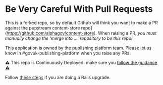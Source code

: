 # Be Very Careful With Pull Requests

This is a forked repo, so by default Github will think you want to make a PR against
the pupstream content-store repo](https://github.com/alphagov/content-store).
When raising a PR, *you must manually change the 'merge into ...' repository to be
this repo!* 

This application is owned by the publishing platform team. Please let us know in #govuk-publishing-platform when you raise any PRs.   

⚠️ This repo is Continuously Deployed: make sure you [follow the guidance](https://docs.publishing.service.gov.uk/manual/development-pipeline.html#merge-your-own-pull-request) ⚠️


Follow [these steps](https://guides.rubyonrails.org/upgrading_ruby_on_rails.html) if you are doing a Rails upgrade.
